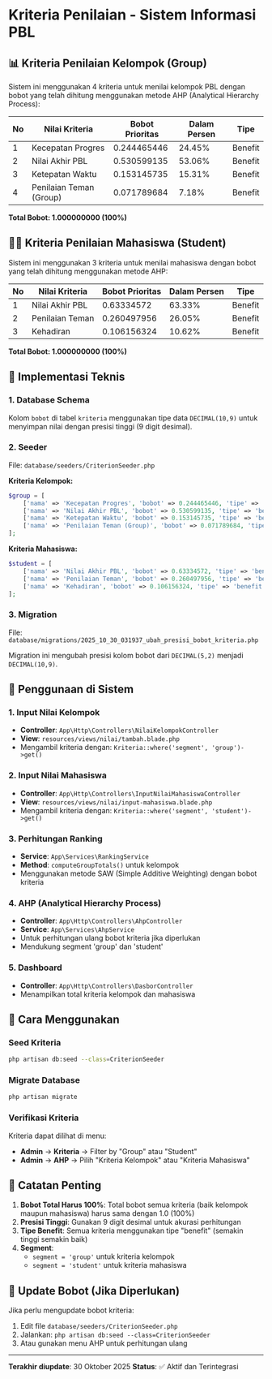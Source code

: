 # Kriteria Penilaian - Sistem Informasi PBL

## 📊 Kriteria Penilaian Kelompok (Group)

Sistem ini menggunakan 4 kriteria untuk menilai kelompok PBL dengan bobot yang telah dihitung menggunakan metode AHP (Analytical Hierarchy Process):

| No | Nilai Kriteria | Bobot Prioritas | Dalam Persen | Tipe |
|----|----------------|-----------------|--------------|------|
| 1  | Kecepatan Progres | 0.244465446 | 24.45% | Benefit |
| 2  | Nilai Akhir PBL | 0.530599135 | 53.06% | Benefit |
| 3  | Ketepatan Waktu | 0.153145735 | 15.31% | Benefit |
| 4  | Penilaian Teman (Group) | 0.071789684 | 7.18% | Benefit |

**Total Bobot: 1.000000000 (100%)**

## 👨‍🎓 Kriteria Penilaian Mahasiswa (Student)

Sistem ini menggunakan 3 kriteria untuk menilai mahasiswa dengan bobot yang telah dihitung menggunakan metode AHP:

| No | Nilai Kriteria | Bobot Prioritas | Dalam Persen | Tipe |
|----|----------------|-----------------|--------------|------|
| 1  | Nilai Akhir PBL | 0.63334572 | 63.33% | Benefit |
| 2  | Penilaian Teman | 0.260497956 | 26.05% | Benefit |
| 3  | Kehadiran | 0.106156324 | 10.62% | Benefit |

**Total Bobot: 1.000000000 (100%)**

## 🔧 Implementasi Teknis

### 1. Database Schema
Kolom `bobot` di tabel `kriteria` menggunakan tipe data `DECIMAL(10,9)` untuk menyimpan nilai dengan presisi tinggi (9 digit desimal).

### 2. Seeder
File: `database/seeders/CriterionSeeder.php`

**Kriteria Kelompok:**
```php
$group = [
    ['nama' => 'Kecepatan Progres', 'bobot' => 0.244465446, 'tipe' => 'benefit', 'segment' => 'group'],
    ['nama' => 'Nilai Akhir PBL', 'bobot' => 0.530599135, 'tipe' => 'benefit', 'segment' => 'group'],
    ['nama' => 'Ketepatan Waktu', 'bobot' => 0.153145735, 'tipe' => 'benefit', 'segment' => 'group'],
    ['nama' => 'Penilaian Teman (Group)', 'bobot' => 0.071789684, 'tipe' => 'benefit', 'segment' => 'group'],
];
```

**Kriteria Mahasiswa:**
```php
$student = [
    ['nama' => 'Nilai Akhir PBL', 'bobot' => 0.63334572, 'tipe' => 'benefit', 'segment' => 'student'],
    ['nama' => 'Penilaian Teman', 'bobot' => 0.260497956, 'tipe' => 'benefit', 'segment' => 'student'],
    ['nama' => 'Kehadiran', 'bobot' => 0.106156324, 'tipe' => 'benefit', 'segment' => 'student'],
];
```

### 3. Migration
File: `database/migrations/2025_10_30_031937_ubah_presisi_bobot_kriteria.php`

Migration ini mengubah presisi kolom bobot dari `DECIMAL(5,2)` menjadi `DECIMAL(10,9)`.

## 📍 Penggunaan di Sistem

### 1. Input Nilai Kelompok
- **Controller**: `App\Http\Controllers\NilaiKelompokController`
- **View**: `resources/views/nilai/tambah.blade.php`
- Mengambil kriteria dengan: `Kriteria::where('segment', 'group')->get()`

### 2. Input Nilai Mahasiswa
- **Controller**: `App\Http\Controllers\InputNilaiMahasiswaController`
- **View**: `resources/views/nilai/input-mahasiswa.blade.php`
- Mengambil kriteria dengan: `Kriteria::where('segment', 'student')->get()`

### 3. Perhitungan Ranking
- **Service**: `App\Services\RankingService`
- **Method**: `computeGroupTotals()` untuk kelompok
- Menggunakan metode SAW (Simple Additive Weighting) dengan bobot kriteria

### 4. AHP (Analytical Hierarchy Process)
- **Controller**: `App\Http\Controllers\AhpController`
- **Service**: `App\Services\AhpService`
- Untuk perhitungan ulang bobot kriteria jika diperlukan
- Mendukung segment 'group' dan 'student'

### 5. Dashboard
- **Controller**: `App\Http\Controllers\DasborController`
- Menampilkan total kriteria kelompok dan mahasiswa

## 🎯 Cara Menggunakan

### Seed Kriteria
```bash
php artisan db:seed --class=CriterionSeeder
```

### Migrate Database
```bash
php artisan migrate
```

### Verifikasi Kriteria
Kriteria dapat dilihat di menu:
- **Admin** → **Kriteria** → Filter by "Group" atau "Student"
- **Admin** → **AHP** → Pilih "Kriteria Kelompok" atau "Kriteria Mahasiswa"

## 📝 Catatan Penting

1. **Bobot Total Harus 100%**: Total bobot semua kriteria (baik kelompok maupun mahasiswa) harus sama dengan 1.0 (100%)
2. **Presisi Tinggi**: Gunakan 9 digit desimal untuk akurasi perhitungan
3. **Tipe Benefit**: Semua kriteria menggunakan tipe "benefit" (semakin tinggi semakin baik)
4. **Segment**: 
   - `segment = 'group'` untuk kriteria kelompok
   - `segment = 'student'` untuk kriteria mahasiswa

## 🔄 Update Bobot (Jika Diperlukan)

Jika perlu mengupdate bobot kriteria:

1. Edit file `database/seeders/CriterionSeeder.php`
2. Jalankan: `php artisan db:seed --class=CriterionSeeder`
3. Atau gunakan menu AHP untuk perhitungan ulang

---

**Terakhir diupdate**: 30 Oktober 2025
**Status**: ✅ Aktif dan Terintegrasi
